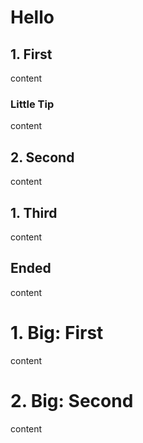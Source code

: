 # Hello

## 1. First

content

### Little Tip

content

## 2. Second

content

## 1. Third

content

## Ended

content

# 1. Big: First

content

# 2. Big: Second

content

